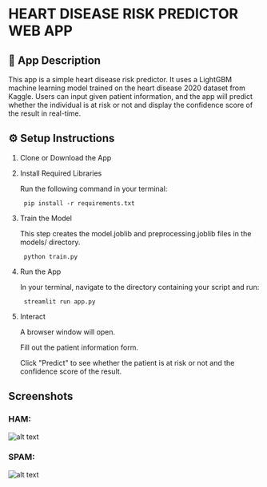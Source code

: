 # HEART DISEASE RISK PREDICTOR WEB APP


## 📄 App Description

This app is a simple heart disease risk predictor. It uses a LightGBM machine learning model trained on the heart disease 2020 dataset from Kaggle. Users can input given patient information, and the app will predict whether the individual is at risk or not and display the confidence score of the result in real-time.


## ⚙️ Setup Instructions

1. Clone or Download the App



2. Install Required Libraries

    Run the following command in your terminal:

        pip install -r requirements.txt

3. Train the Model

    This step creates the model.joblib and preprocessing.joblib files in the models/ directory.

        python train.py

4. Run the App

    In your terminal, navigate to the directory containing your script and run:

        streamlit run app.py

4. Interact

    A browser window will open.

    Fill out the patient information form.

    Click "Predict" to see whether the patient is at risk or not and the confidence score of the result.


## Screenshots


### HAM: 

![alt text](images/ham-ss.png "HAM")

### SPAM:

![alt text](images/spam-ss.png "SPAM")
